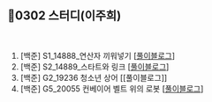 
## 📘0302 스터디(이주희)
</br>

1. [백준] S1_14888_연산자 끼워넣기 [[풀이블로그](https://velog.io/@erin_lee/BOJ-14888.-%EC%97%B0%EC%82%B0%EC%9E%90-%EB%81%BC%EC%9B%8C%EB%84%A3%EA%B8%B0)]
2. [백준] S2_14889_스타트와 링크 [[풀이블로그](https://velog.io/@erin_lee/BOJ-14889.-%EC%8A%A4%ED%83%80%ED%8A%B8%EC%99%80-%EB%A7%81%ED%81%AC)]
3. [백준] G2_19236 청소년 상어 [[풀이블로그]]
4. [백준] G5_20055 컨베이어 벨트 위의 로봇 [[풀이블로그](https://velog.io/@erin_lee/BOJ-20055.-%EC%BB%A8%EB%B2%A0%EC%9D%B4%EC%96%B4-%EB%B2%A8%ED%8A%B8-%EC%9C%84%EC%9D%98-%EB%A1%9C%EB%B4%87)]
